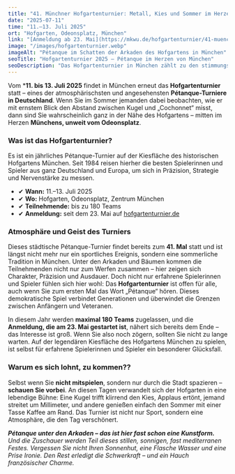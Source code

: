 ```yaml
---
title: "41. Münchner Hofgartenturnier: Metall, Kies und Sommer im Herzen von München"
date: "2025-07-11"
time: "11.–13. Juli 2025"
ort: "Hofgarten, Odeonsplatz, München"
link: "[Anmeldung ab 23. Mai](https://mkwu.de/hofgartenturnier/41-muenchner-hofgartenturnier-2025/)"
image: "/images/hofgartenturnier.webp"
imageAlt: "Pétanque im Schatten der Arkaden des Hofgartens in München"
seoTitle: "Hofgartenturnier 2025 – Pétanque im Herzen von München"
seoDescription: "Das Hofgartenturnier in München zählt zu den stimmungsvollsten Pétanque-Turnieren Deutschlands. Sommerkultur unter Arkaden vom 11. bis 13. Juli 2025."
---
```


Vom ***11. bis 13. Juli 2025** findet in München erneut das **Hofgartenturnier** statt – eines der atmosphärischsten und angesehensten **Pétanque-Turniere in Deutschland**. Wenn Sie im Sommer jemanden dabei beobachten, wie er mit ernstem Blick den Abstand zwischen Kugel und „Cochonnet“ misst, dann sind Sie wahrscheinlich ganz in der Nähe des Hofgartens – mitten im Herzen **Münchens, unweit vom Odeonsplatz**.

### Was ist das Hofgartenturnier?

Es ist ein jährliches Pétanque-Turnier auf der Kiesfläche des historischen Hofgartens München. Seit 1984 reisen hierher die besten Spielerinnen und Spieler aus ganz Deutschland und Europa, um sich in Präzision, Strategie und Nervenstärke zu messen.

- ✔ **Wann:** 11.–13. Juli 2025  
- ✔ **Wo:** Hofgarten, Odeonsplatz, Zentrum München  
- ✔ **Teilnehmende:** bis zu 180 Teams  
- ✔ **Anmeldung:** seit dem 23. Mai auf [hofgartenturnier.de](https://mkwu.de/hofgartenturnier/41-muenchner-hofgartenturnier-2025/)


### Atmosphäre und Geist des Turniers

Dieses städtische Pétanque-Turnier findet bereits zum **41. Mal** statt und ist längst nicht mehr nur ein sportliches Ereignis, sondern eine sommerliche Tradition in München. Unter den Arkaden und Bäumen kommen die Teilnehmenden nicht nur zum Werfen zusammen – hier zeigen sich Charakter, Präzision und Ausdauer. Doch nicht nur erfahrene Spielerinnen und Spieler fühlen sich hier wohl: Das **Hofgartenturnier** ist offen für alle, auch wenn Sie zum ersten Mal das Wort „Pétanque“ hören. Dieses demokratische Spiel verbindet Generationen und überwindet die Grenzen zwischen Anfängern und Veteranen.

In diesem Jahr werden **maximal 180 Teams** zugelassen, und die **Anmeldung, die am 23. Mai gestartet ist**, nähert sich bereits dem Ende – das Interesse ist groß. Wenn Sie also noch zögern, sollten Sie nicht zu lange warten. Auf der legendären Kiesfläche des Hofgartens München zu spielen, ist selbst für erfahrene Spielerinnen und Spieler ein besonderer Glücksfall.

### Warum es sich lohnt, zu kommen??

Selbst wenn Sie **nicht mitspielen**, sondern nur durch die Stadt spazieren – **schauen Sie vorbei**. An diesen Tagen verwandelt sich der Hofgarten in eine lebendige Bühne: Eine Kugel trifft klirrend den Kies, Applaus ertönt, jemand streitet um Millimeter, und andere genießen einfach den Sommer mit einer Tasse Kaffee am Rand. Das Turnier ist nicht nur Sport, sondern eine Atmosphäre, die den Tag verschönert.

_**Pétanque unter den Arkaden – das ist hier fast schon eine Kunstform.** Und die Zuschauer werden Teil dieses stillen, sonnigen, fast mediterranen Festes. Vergessen Sie nicht Ihren Sonnenhut, eine Flasche Wasser und eine Prise Ironie. Den Rest erledigt die Schwerkraft – und ein Hauch französischer Charme._
